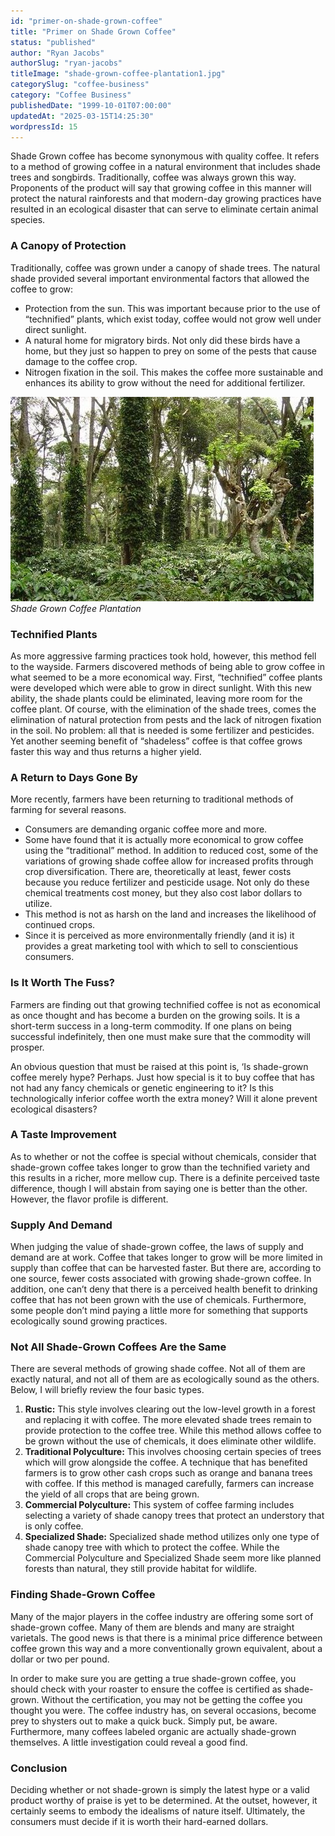 ```yaml
---
id: "primer-on-shade-grown-coffee"
title: "Primer on Shade Grown Coffee"
status: "published"
author: "Ryan Jacobs"
authorSlug: "ryan-jacobs"
titleImage: "shade-grown-coffee-plantation1.jpg"
categorySlug: "coffee-business"
category: "Coffee Business"
publishedDate: "1999-10-01T07:00:00"
updatedAt: "2025-03-15T14:25:30"
wordpressId: 15
---
```


Shade Grown coffee has become synonymous with quality coffee. It refers to a method of growing coffee in a natural environment that includes shade trees and songbirds. Traditionally, coffee was always grown this way. Proponents of the product will say that growing coffee in this manner will protect the natural rainforests and that modern-day growing practices have resulted in an ecological disaster that can serve to eliminate certain animal species.

### A Canopy of Protection

Traditionally, coffee was grown under a canopy of shade trees. The natural shade provided several important environmental factors that allowed the coffee to grow:

-   Protection from the sun. This was important because prior to the use of “technified” plants, which exist today, coffee would not grow well under direct sunlight.
-   A natural home for migratory birds. Not only did these birds have a home, but they just so happen to prey on some of the pests that cause damage to the coffee crop.
-   Nitrogen fixation in the soil. This makes the coffee more sustainable and enhances its ability to grow without the need for additional fertilizer.

![shade grown coffee plantation](shade-grown-coffee-plantation1.jpg)  
*Shade Grown Coffee Plantation*

### Technified Plants

As more aggressive farming practices took hold, however, this method fell to the wayside. Farmers discovered methods of being able to grow coffee in what seemed to be a more economical way. First, “technified” coffee plants were developed which were able to grow in direct sunlight. With this new ability, the shade plants could be eliminated, leaving more room for the coffee plant. Of course, with the elimination of the shade trees, comes the elimination of natural protection from pests and the lack of nitrogen fixation in the soil. No problem: all that is needed is some fertilizer and pesticides. Yet another seeming benefit of “shadeless” coffee is that coffee grows faster this way and thus returns a higher yield.

### A Return to Days Gone By

More recently, farmers have been returning to traditional methods of farming for several reasons.

-   Consumers are demanding organic coffee more and more.
-   Some have found that it is actually more economical to grow coffee using the “traditional” method. In addition to reduced cost, some of the variations of growing shade coffee allow for increased profits through crop diversification. There are, theoretically at least, fewer costs because you reduce fertilizer and pesticide usage. Not only do these chemical treatments cost money, but they also cost labor dollars to utilize.
-   This method is not as harsh on the land and increases the likelihood of continued crops.
-   Since it is perceived as more environmentally friendly (and it is) it provides a great marketing tool with which to sell to conscientious consumers.

### Is It Worth The Fuss?

Farmers are finding out that growing technified coffee is not as economical as once thought and has become a burden on the growing soils. It is a short-term success in a long-term commodity. If one plans on being successful indefinitely, then one must make sure that the commodity will prosper.

An obvious question that must be raised at this point is, ‘Is shade-grown coffee merely hype? Perhaps. Just how special is it to buy coffee that has not had any fancy chemicals or genetic engineering to it? Is this technologically inferior coffee worth the extra money? Will it alone prevent ecological disasters?

### A Taste Improvement

As to whether or not the coffee is special without chemicals, consider that shade-grown coffee takes longer to grow than the technified variety and this results in a richer, more mellow cup. There is a definite perceived taste difference, though I will abstain from saying one is better than the other. However, the flavor profile is different.

### Supply And Demand

When judging the value of shade-grown coffee, the laws of supply and demand are at work. Coffee that takes longer to grow will be more limited in supply than coffee that can be harvested faster. But there are, according to one source, fewer costs associated with growing shade-grown coffee. In addition, one can’t deny that there is a perceived health benefit to drinking coffee that has not been grown with the use of chemicals. Furthermore, some people don’t mind paying a little more for something that supports ecologically sound growing practices.

### Not All Shade-Grown Coffees Are the Same

There are several methods of growing shade coffee. Not all of them are exactly natural, and not all of them are as ecologically sound as the others. Below, I will briefly review the four basic types.

1.  **Rustic:** This style involves clearing out the low-level growth in a forest and replacing it with coffee. The more elevated shade trees remain to provide protection to the coffee tree. While this method allows coffee to be grown without the use of chemicals, it does eliminate other wildlife.
2.  **Traditional Polyculture:** This involves choosing certain species of trees which will grow alongside the coffee. A technique that has benefited farmers is to grow other cash crops such as orange and banana trees with coffee. If this method is managed carefully, farmers can increase the yield of all crops that are being grown.
3.  **Commercial Polyculture:** This system of coffee farming includes selecting a variety of shade canopy trees that protect an understory that is only coffee.
4.  **Specialized Shade:** Specialized shade method utilizes only one type of shade canopy tree with which to protect the coffee. While the Commercial Polyculture and Specialized Shade seem more like planned forests than natural, they still provide habitat for wildlife.

### Finding Shade-Grown Coffee

Many of the major players in the coffee industry are offering some sort of shade-grown coffee. Many of them are blends and many are straight varietals. The good news is that there is a minimal price difference between coffee grown this way and a more conventionally grown equivalent, about a dollar or two per pound.

In order to make sure you are getting a true shade-grown coffee, you should check with your roaster to ensure the coffee is certified as shade-grown. Without the certification, you may not be getting the coffee you thought you were. The coffee industry has, on several occasions, become prey to shysters out to make a quick buck. Simply put, be aware. Furthermore, many coffees labeled organic are actually shade-grown themselves. A little investigation could reveal a good find.

### Conclusion

Deciding whether or not shade-grown is simply the latest hype or a valid product worthy of praise is yet to be determined. At the outset, however, it certainly seems to embody the idealisms of nature itself. Ultimately, the consumers must decide if it is worth their hard-earned dollars.
